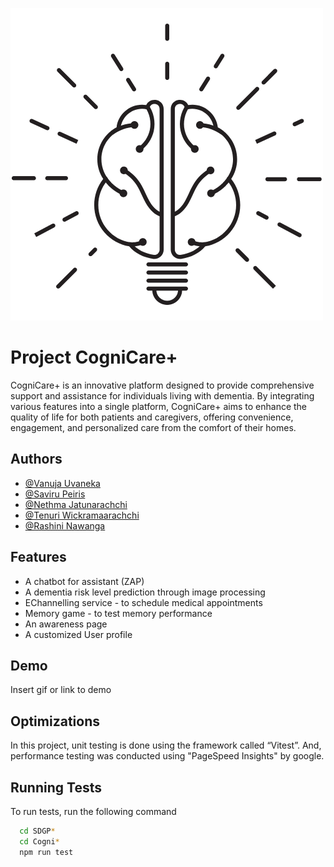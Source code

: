 
![Logo](https://raw.githubusercontent.com/SaviruPeiris/SDGP-2023-24/main/SDGP%20Front-end/CogniCare/src/assets/images/CogniCarelogo.png?token=GHSAT0AAAAAACNTQU6DTWQLVZCNWXRA5HRQZQH5FJA)


# Project CogniCare+

CogniCare+ is an innovative platform designed to provide comprehensive support and assistance for individuals living with dementia. By integrating various features into a single platform, CogniCare+ aims to enhance the quality of life for both patients and caregivers, offering convenience, engagement, and personalized care from the comfort of their homes.

## Authors

- [@Vanuja Uvaneka](https://github.com/Vanuja11)
- [@Saviru Peiris](https://github.com/SaviruPeiris)
- [@Nethma Jatunarachchi](https://github.com/JanzJJ)
- [@Tenuri Wickramaarachchi](https://github.com/TUWick)
- [@Rashini Nawanga](https://github.com/rashiniNawanga)



## Features

- A chatbot for assistant (ZAP)
- A dementia risk level prediction through image processing
- EChannelling service - to schedule medical appointments
- Memory game - to test memory performance
- An awareness page 
- A customized  User profile


## Demo

Insert gif or link to demo


## Optimizations

In this project, unit testing is done using the framework called “Vitest”. And, performance testing was conducted using "PageSpeed Insights" by google.



## Running Tests

To run tests, run the following command

```bash
  cd SDGP*
  cd Cogni*
  npm run test
```

